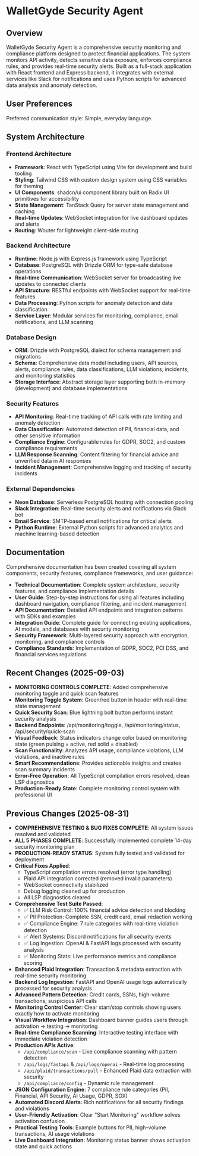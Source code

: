 # WalletGyde Security Agent

## Overview

WalletGyde Security Agent is a comprehensive security monitoring and compliance platform designed to protect financial applications. The system monitors API activity, detects sensitive data exposure, enforces compliance rules, and provides real-time security alerts. Built as a full-stack application with React frontend and Express backend, it integrates with external services like Slack for notifications and uses Python scripts for advanced data analysis and anomaly detection.

## User Preferences

Preferred communication style: Simple, everyday language.

## System Architecture

### Frontend Architecture
- **Framework**: React with TypeScript using Vite for development and build tooling
- **Styling**: Tailwind CSS with custom design system using CSS variables for theming
- **UI Components**: shadcn/ui component library built on Radix UI primitives for accessibility
- **State Management**: TanStack Query for server state management and caching
- **Real-time Updates**: WebSocket integration for live dashboard updates and alerts
- **Routing**: Wouter for lightweight client-side routing

### Backend Architecture
- **Runtime**: Node.js with Express.js framework using TypeScript
- **Database**: PostgreSQL with Drizzle ORM for type-safe database operations
- **Real-time Communication**: WebSocket server for broadcasting live updates to connected clients
- **API Structure**: RESTful endpoints with WebSocket support for real-time features
- **Data Processing**: Python scripts for anomaly detection and data classification
- **Service Layer**: Modular services for monitoring, compliance, email notifications, and LLM scanning

### Database Design
- **ORM**: Drizzle with PostgreSQL dialect for schema management and migrations
- **Schema**: Comprehensive data model including users, API sources, alerts, compliance rules, data classifications, LLM violations, incidents, and monitoring statistics
- **Storage Interface**: Abstract storage layer supporting both in-memory (development) and database implementations

### Security Features
- **API Monitoring**: Real-time tracking of API calls with rate limiting and anomaly detection
- **Data Classification**: Automated detection of PII, financial data, and other sensitive information
- **Compliance Engine**: Configurable rules for GDPR, SOC2, and custom compliance requirements
- **LLM Response Scanning**: Content filtering for financial advice and unverified data in AI responses
- **Incident Management**: Comprehensive logging and tracking of security incidents

### External Dependencies
- **Neon Database**: Serverless PostgreSQL hosting with connection pooling
- **Slack Integration**: Real-time security alerts and notifications via Slack bot
- **Email Service**: SMTP-based email notifications for critical alerts
- **Python Runtime**: External Python scripts for advanced analytics and machine learning-based detection

## Documentation
Comprehensive documentation has been created covering all system components, security features, compliance frameworks, and user guidance:

- **Technical Documentation**: Complete system architecture, security features, and compliance implementation details
- **User Guide**: Step-by-step instructions for using all features including dashboard navigation, compliance filtering, and incident management
- **API Documentation**: Detailed API endpoints and integration patterns with SDKs and examples
- **Integration Guide**: Complete guide for connecting existing applications, AI models, and databases with security monitoring
- **Security Framework**: Multi-layered security approach with encryption, monitoring, and compliance controls
- **Compliance Standards**: Implementation of GDPR, SOC2, PCI DSS, and financial services regulations

## Recent Changes (2025-09-03)
- **MONITORING CONTROLS COMPLETE**: Added comprehensive monitoring toggle and quick scan features
- **Monitoring Toggle System**: Green/red button in header with real-time state management
- **Quick Security Scan**: Blue lightning bolt button performs instant security analysis
- **Backend Endpoints**: /api/monitoring/toggle, /api/monitoring/status, /api/security/quick-scan
- **Visual Feedback**: Status indicators change color based on monitoring state (green pulsing = active, red solid = disabled)
- **Scan Functionality**: Analyzes API usage, compliance violations, LLM violations, and inactive rules
- **Smart Recommendations**: Provides actionable insights and creates scan summary incidents
- **Error-Free Operation**: All TypeScript compilation errors resolved, clean LSP diagnostics
- **Production-Ready State**: Complete monitoring control system with professional UI

## Previous Changes (2025-08-31)
- **COMPREHENSIVE TESTING & BUG FIXES COMPLETE**: All system issues resolved and validated
- **ALL 5 PHASES COMPLETE**: Successfully implemented complete 14-day security monitoring plan
- **PRODUCTION-READY STATUS**: System fully tested and validated for deployment
- **Critical Fixes Applied**:
  - TypeScript compilation errors resolved (error type handling)
  - Plaid API integration corrected (removed invalid parameters)
  - WebSocket connectivity stabilized
  - Debug logging cleaned up for production
  - All LSP diagnostics cleared
- **Comprehensive Test Suite Passed**:
  - ✅ LLM Risk Control: 100% financial advice detection and blocking
  - ✅ PII Protection: Complete SSN, credit card, email redaction working
  - ✅ Compliance Engine: 7 rule categories with real-time violation detection
  - ✅ Alert Systems: Discord notifications for all security events
  - ✅ Log Ingestion: OpenAI & FastAPI logs processed with security analysis
  - ✅ Monitoring Stats: Live performance metrics and compliance scoring
- **Enhanced Plaid Integration**: Transaction & metadata extraction with real-time security monitoring
- **Backend Log Ingestion**: FastAPI and OpenAI usage logs automatically processed for security analysis
- **Advanced Pattern Detection**: Credit cards, SSNs, high-volume transactions, suspicious API calls
- **Monitoring Control Center**: Clear start/stop controls showing users exactly how to activate monitoring
- **Visual Workflow Integration**: Dashboard banner guides users through activation → testing → monitoring
- **Real-time Compliance Scanning**: Interactive testing interface with immediate violation detection
- **Production APIs Active**: 
  - `/api/compliance/scan` - Live compliance scanning with pattern detection
  - `/api/logs/fastapi` & `/api/logs/openai` - Real-time log processing 
  - `/api/plaid/transactions/pull` - Enhanced Plaid data extraction with security
  - `/api/compliance/config` - Dynamic rule management
- **JSON Configuration Engine**: 7 compliance rule categories (PII, Financial, API Security, AI Usage, GDPR, SOX)
- **Automated Discord Alerts**: Rich notifications for all security findings and violations
- **User-Friendly Activation**: Clear "Start Monitoring" workflow solves activation confusion
- **Practical Testing Tools**: Example buttons for PII, high-volume transactions, AI usage violations
- **Live Dashboard Integration**: Monitoring status banner shows activation state and quick actions